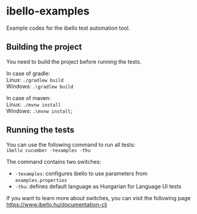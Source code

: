# ibello-examples
Example codes for the ibello test automation tool.

## Building the project
You need to build the project before running the tests.  

In case of gradle:  
Linux: `./gradlew build`  
Windows: `.\gradlew build`

In case of maven:  
Linux: `./mvnw install`  
Windows: `.\mvnw install`;

## Running the tests
You can use the following command to run all tests:  
`ibello cucumber -texamples -thu`  

The command contains two switches:  
* `-texamples`: configures ibello to use parameters from `examples.properties`
* `-thu`: defines default language as Hungarian for Language UI tests 

If you want to learn more about switches, you can visit the following page https://www.ibello.hu/documentation-cli